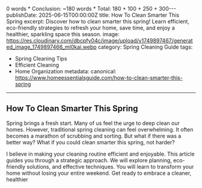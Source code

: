 
0 words
    *   Conclusion: ~180 words
    *   Total: 180 + 100 + 250 + 300---
publishDate: 2025-06-15T00:00:00Z
title: How To Clean Smarter This Spring
excerpt: Discover how to clean smarter this spring! Learn efficient, eco-friendly strategies to refresh your home, save time, and enjoy a healthier, sparkling space this season.
image: https://res.cloudinary.com/dbcpfy04c/image/upload/v1749897467/generated_image_1749897466_ml0kai.webp
category: Spring Cleaning Guide
tags:
  - Spring Cleaning Tips
  - Efficient Cleaning
  - Home Organization
metadata:
  canonical: https://www.homeessentialsguide.com/how-to-clean-smarter-this-spring
---

## How To Clean Smarter This Spring

Spring brings a fresh start. Many of us feel the urge to deep clean our homes. However, traditional spring cleaning can feel overwhelming. It often becomes a marathon of scrubbing and sorting. But what if there was a better way? What if you could clean smarter this spring, not harder?

I believe in making your cleaning routine efficient and enjoyable. This article guides you through a strategic approach. We will explore planning, eco-friendly solutions, and effective techniques. You will learn to transform your home without losing your entire weekend. Get ready to embrace a cleaner, healthier